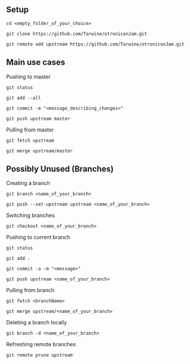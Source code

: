 Setup
-----------

	cd <empty_folder_of_your_choice>
	
	git clone https://github.com/Tarwine/otroniconJam.git
	
	git remote add upstream https://github.com/Tarwine/otroniconJam.git
	
	
Main use cases
------------

Pushing to master

	git status
	
	git add --all
	
	git commit -m "<message_describing_changes>"
	
	git push upstream master
	
	
Pulling from master

	git fetch upstream
	
	git merge upstream/master
	

Possibly Unused (Branches)
------------

Creating a branch

	git branch <name_of_your_branch>
	
	git push --set-upstream upstream <name_of_your_branch>
	

Switching branches

	git checkout <name_of_your_branch>
	
	
Pushing to current branch

	git status
	
	git add .
	
	git commit -a -m "<message>"
	
	git push upstream <name_of_your_branch>
	
	
Pulling from branch

	git fetch <branchName>
	
	git merge upstream/<name_of_your_branch>
	

Deleting a branch locally

	git branch -d <name_of_your_branch>
	
	
Refreshing remote branches

	git remote prune upstream
	
